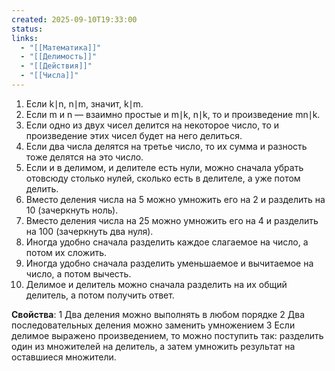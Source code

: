 ```yaml
---
created: 2025-09-10T19:33:00
status:
links:
  - "[[Математика]]"
  - "[[Делимость]]"
  - "[[Действия]]"
  - "[[Числа]]"
---
```

1) Если k∣n, n∣m, значит, k∣m.
2) Если m и n — взаимно простые и m∣k, n∣k, то и произведение mn∣k.
3) Если одно из двух чисел делится на некоторое число, то и произведение этих чисел будет на него делиться.
4) Если два числа делятся на третье число, то их сумма и разность тоже делятся на это число.
5) Если и в делимом, и делителе есть нули, можно сначала убрать отовсюду столько нулей, сколько есть в делителе, а уже потом делить.
6) Вместо деления числа на 5 можно умножить его на 2 и разделить на 10 (зачеркнуть ноль).
7) Вместо деления числа на 25 можно умножить его на 4 и разделить на 100 (зачеркнуть два нуля).
8) Иногда удобно сначала разделить каждое слагаемое на число, а потом их сложить.
9) Иногда удобно сначала разделить уменьшаемое и вычитаемое на число, а потом вычесть.
10) Делимое и делитель можно сначала разделить на их общий делитель, а потом получить ответ.

**Свойства**:
1 Два деления можно выполнять в любом порядке
2 Два последовательных деления можно заменить умножением
3 Если делимое выражено произведением, то можно поступить так: разделить один из множителей на делитель, а затем умножить результат на оставшиеся множители.




























